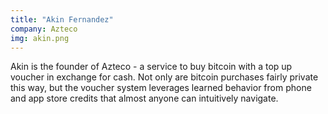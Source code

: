 ```yaml
---
title: "Akin Fernandez"
company: Azteco
img: akin.png
---
```


Akin is the founder of Azteco - a service to buy bitcoin with a top up voucher in exchange for cash. Not only are bitcoin purchases fairly private this way, but the voucher system leverages learned behavior from phone and app store credits that almost anyone can intuitively navigate.
